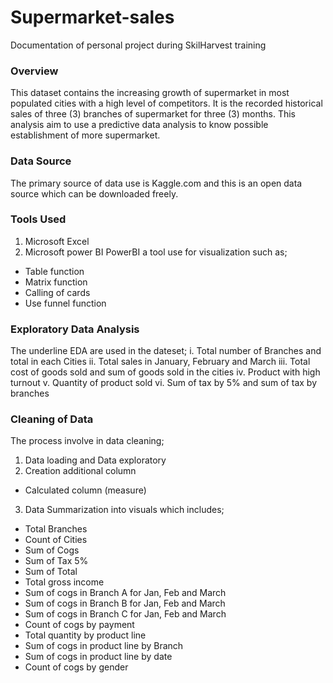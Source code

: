# Supermarket-sales
Documentation of personal project during SkilHarvest training

### Overview
This dataset contains the increasing growth of supermarket in most populated cities with a high level of competitors. It is the recorded historical sales of three (3) branches of supermarket for three (3) months. This analysis aim to use a predictive data analysis to know possible establishment of more supermarket.

### Data Source
The primary source of data use is Kaggle.com and this is an open data source which can be downloaded freely.

### Tools Used
1. Microsoft Excel
2. Microsoft power BI
PowerBI a tool use for visualization such as;
-  Table function
-  Matrix function
-  Calling of cards
-  Use funnel function

### Exploratory Data Analysis
The underline EDA are used in the dateset;
i. Total number of Branches and total in each Cities
ii. Total sales in January, February and March
iii. Total cost of goods sold and sum of goods sold in the cities
iv. Product with high turnout
v. Quantity of product sold
vi. Sum of tax by 5% and sum of tax by branches 


### Cleaning of Data 
The process involve in data cleaning;
1. Data loading and Data exploratory
2. Creation additional column
 - Calculated column (measure)
3. Data Summarization into visuals which includes;
 - Total Branches 
 -  Count of Cities
 - Sum of Cogs
 - Sum of Tax 5%
 - Sum of Total
 - Total gross income
 - Sum of cogs in Branch A for Jan, Feb and March
 - Sum of cogs in Branch B for Jan, Feb and March
 - Sum of cogs in Branch C for Jan, Feb and March
 - Count of cogs by payment
 - Total quantity by product line
 - Sum of cogs in product line by Branch
 - Sum of cogs in product line by date 
 - Count of cogs by gender
